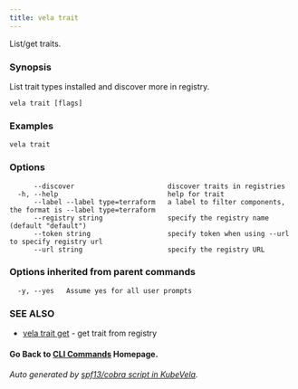 ```yaml
---
title: vela trait
---
```


List/get traits.

### Synopsis

List trait types installed and discover more in registry.

```
vela trait [flags]
```

### Examples

```
vela trait
```

### Options

```
      --discover                       discover traits in registries
  -h, --help                           help for trait
      --label --label type=terraform   a label to filter components, the format is --label type=terraform
      --registry string                specify the registry name (default "default")
      --token string                   specify token when using --url to specify registry url
      --url string                     specify the registry URL
```

### Options inherited from parent commands

```
  -y, --yes   Assume yes for all user prompts
```

### SEE ALSO


* [vela trait get](vela_trait_get.md)	 - get trait from registry

#### Go Back to [CLI Commands](vela.md) Homepage.


###### Auto generated by [spf13/cobra script in KubeVela](https://github.com/kubevela/kubevela/tree/master/hack/docgen).
